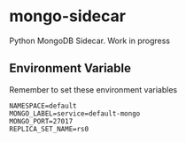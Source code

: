 # mongo-sidecar
Python MongoDB Sidecar. Work in progress

## Environment Variable
Remember to set these environment variables
```
NAMESPACE=default
MONGO_LABEL=service=default-mongo
MONGO_PORT=27017
REPLICA_SET_NAME=rs0
```